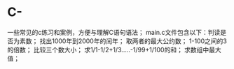 # C-
一些常见的c练习和案例，方便与理解C语句语法；
main.c文件包含以下：判读是否为素数；
找出1000年到2000年的闰年；
取两者的最大公约数；
1-100之间的3的倍数；
比较三个数大小；
求1/1-1/2+1/3.....-1/99+1/100的和；
求数组中最大值；
